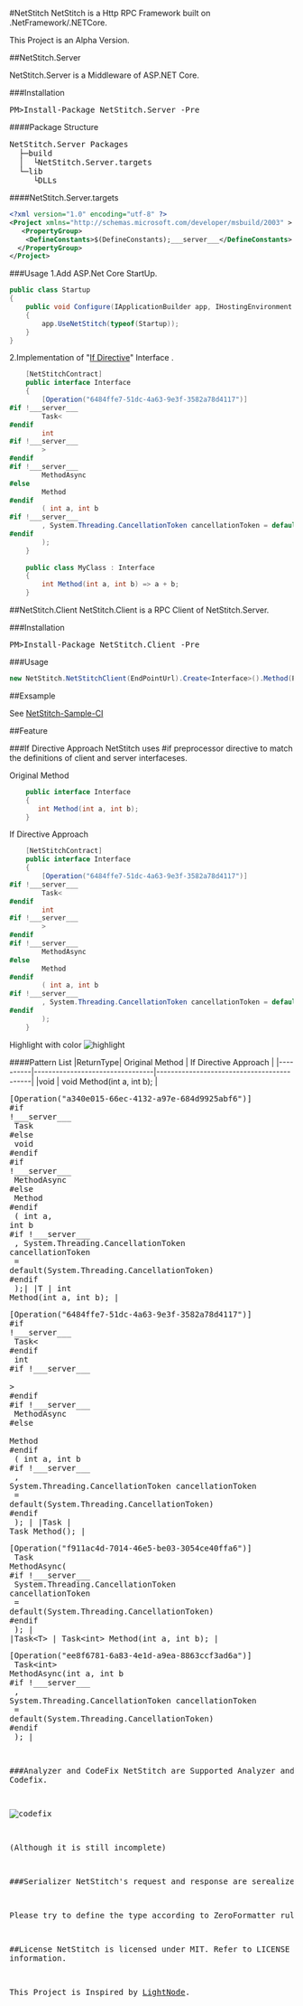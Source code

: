 #NetStitch
NetStitch is a Http RPC Framework built on .NetFramework/.NETCore.

This Project is an Alpha Version.

##NetStitch.Server

NetStitch.Server is a Middleware of ASP.NET Core.

###Installation
<pre>PM>Install-Package NetStitch.Server -Pre</pre>

####Package Structure
<pre>
NetStitch.Server Packages
  ├─build
  │  └NetStitch.Server.targets
  └─lib
     └DLLs
</pre>

####NetStitch.Server.targets
```xml
<?xml version="1.0" encoding="utf-8" ?>
<Project xmlns="http://schemas.microsoft.com/developer/msbuild/2003" >
   <PropertyGroup>
    <DefineConstants>$(DefineConstants);___server___</DefineConstants>
  </PropertyGroup>
</Project>
```

###Usage
1.Add ASP.Net Core StartUp.
```csharp
public class Startup
{
    public void Configure(IApplicationBuilder app, IHostingEnvironment env, ILoggerFactory loggerFactory)
    {
        app.UseNetStitch(typeof(Startup));
    }
}
```

2.Implementation of "[If Directive](https://github.com/nitacore/Readme#if-directive-approach)" Interface .
```csharp
    [NetStitchContract]
    public interface Interface
    {
        [Operation("6484ffe7-51dc-4a63-9e3f-3582a78d4117")]
#if !___server___
        Task<
#endif
        int
#if !___server___
        >
#endif
#if !___server___
        MethodAsync
#else
        Method
#endif
        ( int a, int b
#if !___server___
        , System.Threading.CancellationToken cancellationToken = default(System.Threading.CancellationToken)
#endif
        );
    }
    
    public class MyClass : Interface
    {
        int Method(int a, int b) => a + b;
    }
```

##NetStitch.Client
NetStitch.Client is a RPC Client of NetStitch.Server.

###Installation
<pre>PM>Install-Package NetStitch.Client -Pre</pre>
  
###Usage
```csharp
new NetStitch.NetStitchClient(EndPointUrl).Create<Interface>().Method(Parameter);
```

##Exsample

See [NetStitch-Sample-CI](https://github.com/nitacore/NetStitch-Sample-CI)

##Feature

###If Directive Approach
NetStitch uses #if preprocessor directive to match the definitions of client and server interfaceses.

Original Method
```csharp
    public interface Interface
    {
       int Method(int a, int b);
    }
```

If Directive Approach
```csharp
    [NetStitchContract]
    public interface Interface
    {
        [Operation("6484ffe7-51dc-4a63-9e3f-3582a78d4117")]
#if !___server___
        Task<
#endif
        int
#if !___server___
        >
#endif
#if !___server___
        MethodAsync
#else
        Method
#endif
        ( int a, int b
#if !___server___
        , System.Threading.CancellationToken cancellationToken = default(System.Threading.CancellationToken)
#endif
        );
    }
```

Highlight with color
![highlight](https://cloud.githubusercontent.com/assets/12636774/22738751/0a064dc0-ee4c-11e6-9358-95b0034d5513.png)

####Pattern List
|ReturnType| Original Method | If Directive Approach |
|----------|---------------------------------|-------------------------------------------|
|void      | void Method(int a, int b);      |<pre>        [Operation("a340e015-66ec-4132-a97e-684d9925abf6")]<br>#if !\_\_\_server\_\_\_<br>        Task<br>#else<br>        void<br>#endif<br>#if !\_\_\_server\_\_\_<br>        MethodAsync<br>#else<br>        Method<br>#endif<br>        ( int a, int b<br>#if !\_\_\_server\_\_\_<br>        , System.Threading.CancellationToken cancellationToken<br>         = default(System.Threading.CancellationToken)<br>#endif<br>        );|
|T         | int Method(int a, int b);       |<pre>        [Operation("6484ffe7-51dc-4a63-9e3f-3582a78d4117")]<br>#if !\_\_\_server\_\_\_<br>        Task<<br>#endif<br>        int<br>#if !\_\_\_server\_\_\_<br>        ><br>#endif<br>#if !\_\_\_server\_\_\_<br>        MethodAsync<br>#else<br>        Method<br>#endif<br>        ( int a, int b<br>#if !\_\_\_server\_\_\_<br>        , System.Threading.CancellationToken cancellationToken<br>         = default(System.Threading.CancellationToken)<br>#endif<br>        );                                           |
|Task      | Task Method();                  |<pre>        [Operation("f911ac4d-7014-46e5-be03-3054ce40ffa6")]<br>        Task MethodAsync(<br>#if !\_\_\_server\_\_\_<br>        System.Threading.CancellationToken cancellationToken<br>         = default(System.Threading.CancellationToken)<br>#endif<br>        );                                           |
|Task\<T\> | Task\<int\> Method(int a, int b); |<pre>        [Operation("ee8f6781-6a83-4e1d-a9ea-8863ccf3ad6a")]<br>        Task\<int\> MethodAsync(int a, int b<br>#if !\_\_\_server\_\_\_<br>        , System.Threading.CancellationToken cancellationToken<br>         = default(System.Threading.CancellationToken)<br>#endif<br>        );                                           |

###Analyzer and CodeFix
NetStitch are Supported Analyzer and Codefix.

![codefix](https://cloud.githubusercontent.com/assets/12636774/22853926/877a0e12-f0a5-11e6-9823-3c561165fdb6.gif)

(Although it is still incomplete)

###Serializer
NetStitch's request and response are serealized by [ZeroFormatter](https://github.com/neuecc/ZeroFormatter).

Please try to define the type according to ZeroFormatter rules.


##License
NetStitch is licensed under MIT. Refer to LICENSE for more information.

This Project is Inspired by [LightNode](https://github.com/neuecc/LightNode).

